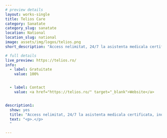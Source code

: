 ```yaml
---
# preview details
layout: works-single
title: Telios Care
category: Sanatate
category_slug: sanatate
location: National
location_slug: national
image: assets/img/logos/telios.png
short_description: "Access nelimitat, 24/7 la asistenta medicala certificata, indiferent de zi sau ora."

# full details
live_preview: https://telios.ro/
info:
  - label: Gratuitate
    value: 100%


  - label: Contact
    value: <a href="https://telios.ro/" target="_blank">Website</a>


description1:
  show: yes
  title: "Access nelimitat, 24/7 la asistenta medicala certificata, indiferent de zi sau ora."
  text: "<p>.</p>
  "

---
```

